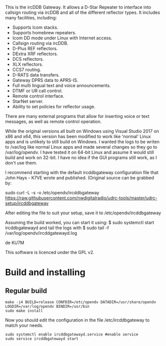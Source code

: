 This is the ircDDB Gateway. It allows a D-Star Repeater to interface into callsign routing via ircDDB and all of the different reflector types. It includes many facilities, including:

* Supports Icom stacks.
* Supports homebrew repeaters.
* Icom DD mode under Linux with Internet access.
* Callsign routing via ircDDB.
* D-Plus REF reflectors.
* DExtra XRF reflectors.
* DCS reflectors.
* XLX reflectors.
* CCS7 routing.
* D-RATS data transfers.
* Gateway DPRS data to APRS-IS.
* Full multi lingual text and voice announcements.
* DTMF or UR call control.
* Remote control interface.
* StarNet server.
* Ability to set policies for reflector usage.

There are many external programs that allow for inserting voice or text messages, as well as remote control operation.

While the original versions all built on Windows using Visual Studio 2017 on x86 and x64, this version has been 
modified to work like 'normal' Linux apps and is unlikely to still build on Windows. I wanted the logs to be
writen to /var/log like normal Linux apps and made several changes so they go to /var/log/opendv. I have tested 
it on 64-bit Linux and assume it would still build and work on 32-bit. I have no idea if the GUI programs still 
work, as I don't use them.

I recommend starting with the default ircddbgateway configuration file that John Hays - K7VE wrote and published.
(Original source can be grabbed by: 

sudo curl -L -s -o /etc/opendv/ircddbgateway https://raw.githubusercontent.com/nwdigitalradio/udrc-tools/master/udrc-setup/ircddbgateway

After editing the file to suit your setup, save it to /etc/opendv/ircddbgateway

Assuming the build worked, you can start it using: $ sudo systemctl start ircddbgatewayd
and tail the logs with $ sudo tail -f /var/log/opendv/ircddgatewayd.log

de KU7M

This software is licenced under the GPL v2.

# Build and installing
## Regular build
```shell
make -j4 BUILD=release CONFDIR=/etc/opendv DATADIR=/usr/share/opendv LOGDIR=/var/log/opendv BINDIR=/usr/bin
sudo make install
```
Now you should edit the configuration in the file /etc/ircddbgateway to match your needs.
```shell
sudo systemctl enable ircddbgatewayd.service #enable service
sudo service ircddbgatewayd start
```
